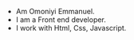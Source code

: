 -  Am Omoniyi Emmanuel.
- I am  a Front end developer.
- I work with Html, Css, Javascript.

<!---
Krpl/Krpl is a ✨ special ✨ repository because its `README.md` (this file) appears on your GitHub profile.
You can click the Preview link to take a look at your changes.
--->
